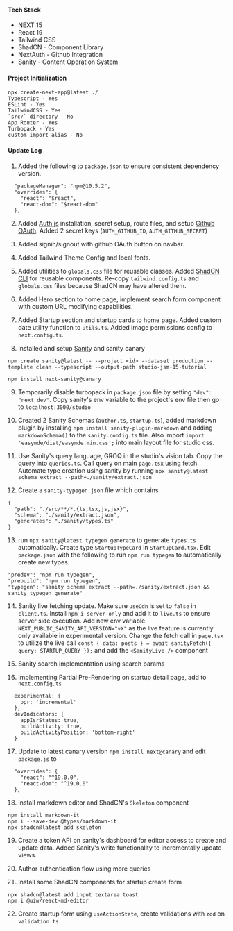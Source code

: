 #### Tech Stack

- NEXT 15
- React 19
- Tailwind CSS
- ShadCN - Component Library
- NextAuth - Github Integration
- Sanity - Content Operation System

#### Project Initialization

```
npx create-next-app@latest ./
Typescript - Yes
ESLint - Yes
TailwindCSS - Yes
`src/` directory - No
App Router - Yes
Turbopack - Yes
custom import alias - No
```

#### Update Log

1. Added the following to `package.json` to ensure consistent dependency version.

```
  "packageManager": "npm@10.5.2",
  "overrides": {
    "react": "$react",
    "react-dom": "$react-dom"
  },
```

2. Added [Auth.js](https://authjs.dev/getting-started/installation) installation, secret setup, route files, and setup [Github OAuth](https://authjs.dev/getting-started/providers/github). Added 2 secret keys (`AUTH_GITHUB_ID`, `AUTH_GITHUB_SECRET`)

3. Added signin/signout with github OAuth button on navbar.

4. Added Tailwind Theme Config and local fonts.

5. Added utilities to `globals.css` file for reusable classes. Added [ShadCN CLI](https://ui.shadcn.com/docs/cli) for reusable components. Re-copy `tailwind.config.ts` and `globals.css` files because ShadCN may have altered them.

6. Added Hero section to home page, implement search form component with custom URL modifying capabilities.

7. Added Startup section and startup cards to home page. Added custom date utility function to `utils.ts`. Added image permissions config to `next.config.ts`.

8. Installed and setup [Sanity](https://www.sanity.io) and sanity canary

```
npm create sanity@latest -- --project <id> --dataset production --template clean --typescript --output-path studio-jsm-15-tutorial

npm install next-sanity@canary
```

9. Temporarily disable turbopack in `package.json` file by setting `"dev": "next dev"`. Copy sanity's env variable to the project's env file then go to `localhost:3000/studio`

10. Created 2 Sanity Schemas (`author.ts`, `startup.ts`), added markdown plugin by installing `npm install sanity-plugin-markdown` and adding `markdownSchema()` to the `sanity.config.ts` file. Also import `import 'easymde/dist/easymde.min.css';` into main layout file for studio css.

11. Use Sanity's query language, GROQ in the studio's vision tab. Copy the query into `queries.ts`. Call query on main `page.tsx` using fetch. Automate type creation using sanity by running `npx sanity@latest schema extract --path=./sanity/extract.json`

12. Create a `sanity-typegen.json` file which contains

```
{
  "path": "./src/**/*.{ts,tsx,js,jsx}",
  "schema": "./sanity/extract.json",
  "generates": "./sanity/types.ts"
}
```

13. run `npx sanity@latest typegen generate` to generate `types.ts` automatically. Create type `StartupTypeCard` in `StartupCard.tsx`. Edit `package.json` with the following to run `npm run typegen` to automatically create new types.

```
"predev": "npm run typegen",
"prebuild": "npm run typegen",
"typegen": "sanity schema extract --path=./sanity/extract.json && sanity typegen generate"
```

14. Sanity live fetching update. Make sure `useCdn` is set to `false` in `client.ts`. Install `npm i server-only` and add it to `live.ts` to ensure server side execution. Add new env variable `NEXT_PUBLIC_SANITY_API_VERSION="vX"` as the live feature is currently only available in experimental version. Change the fetch call in `page.tsx` to utilize the live call `const { data: posts } = await sanityFetch({ query: STARTUP_QUERY });` and add the `<SanityLive />` component

15. Sanity search implementation using search params

16. Implementing Partial Pre-Rendering on startup detail page, add to `next.config.ts`

```
  experimental: {
    ppr: 'incremental'
  },
  devIndicators: {
    appIsrStatus: true,
    buildActivity: true,
    buildActivityPosition: 'bottom-right'
  }
```

17. Update to latest canary version `npm install next@canary` and edit `package.js` to

```
  "overrides": {
    "react": "^19.0.0",
    "react-dom": "^19.0.0"
  },
```

18. Install markdown editor and ShadCN's `Skeleton` component

```
npm install markdown-it
npm i --save-dev @types/markdown-it
npx shadcn@latest add skeleton
```

19. Create a token API on sanity's dashboard for editor access to create and update data. Added Sanity's write functionality to incrementally update views.

20. Author authentication flow using more queries

21. Install some ShadCN components for startup create form

```
npx shadcn@latest add input textarea toast
npm i @uiw/react-md-editor
```

22. Create startup form using `useActionState`, create validations with `zod` on `validation.ts`
